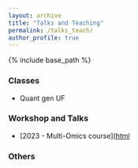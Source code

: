 ```yaml
---
layout: archive
title: "Talks and Teaching"
permalink: /talks_teach/
author_profile: true
---
```


{% include base_path %}


### Classes

- Quant gen UF

### Workshop and Talks 

- [2023 - Multi-Omics course]([html](https://github.com/marcopxt/marcopxt.github.io/blob/master/talks_teach/Multi_Omics23/index.md)


### Others


